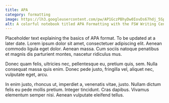 ```yaml
---
title: APA
category: formatting
image: https://lh3.googleusercontent.com/pw/AP1GczPBhyDw0IovDs67hdj_5SpjP3rgkfA8Qsa-Kx2eAXlGRiTnskw6G7-TvyotZEuniASY7IK5GuWJIibnfWJ7F7sKSQTb860HQlSUXjevauZF-Xk_Xx8=w2400
alt: A colorful notebook titled APA Formatting with the FSW Writing Center
---
```

Placeholder text explaining the basics of APA format. To be updated at a later date. Lorem ipsum dolor sit amet, consectetuer adipiscing elit. Aenean commodo ligula eget dolor. Aenean massa. Cum sociis natoque penatibus et magnis dis parturient montes, nascetur ridiculus mus.

Donec quam felis, ultricies nec, pellentesque eu, pretium quis, sem. Nulla consequat massa quis enim. Donec pede justo, fringilla vel, aliquet nec, vulputate eget, arcu.

In enim justo, rhoncus ut, imperdiet a, venenatis vitae, justo. Nullam dictum felis eu pede mollis pretium. Integer tincidunt. Cras dapibus. Vivamus elementum semper nisi. Aenean vulputate eleifend tellus.

